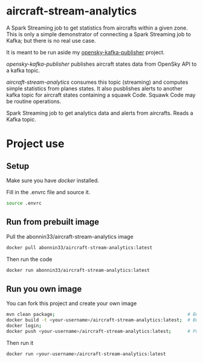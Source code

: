 # aircraft-stream-analytics

A Spark Streaming job to get statistics from aircrafts within a given zone. This is only a simple demonstrator of connecting a Spark Streaming job to Kafka; but there is no real use case.

It is meant to be run aside my [opensky-kafka-publisher](https://github.com/antoineBonninProjects/opensky-kafka-publisher) project.

*opensky-kafka-publisher* publishes aircraft states data from OpenSky API to a kafka topic.

*aircraft-stream-analytics* consumes this topic (streaming) and computes simple statistics from planes states.
It also pusblishes alerts to another kafka topic for aircraft states containing a squawk Code. Squawk Code may be routine operations.

Spark Streaming job to get analytics data and alerts from aircrafts. Reads a Kafka topic.

# Project use

## Setup

Make sure you have *docker* installed.

Fill in the .envrc file and source it.

```sh
source .envrc
```

## Run from prebuilt image

Pull the abonnin33/aircraft-stream-analytics image
```sh
docker pull abonnin33/aircraft-stream-analytics:latest
```

Then run the code

```sh
docker run abonnin33/aircraft-stream-analytics:latest
```

## Run you own image

You can fork this project and create your own image

```sh
mvn clean package;                                                 # Build the .jar fatjar with dependencies
docker build -t <your-username>/aircraft-stream-analytics:latest;  # Build the docker image
docker login;
docker push <your-username>/aircraft-stream-analytics:latest;      # Push the image: optionnal
```

Then  run it

```sh
docker run <your-username>/aircraft-stream-analytics:latest

```